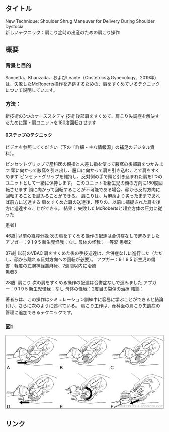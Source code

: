 ## タイトル
New Technique: Shoulder Shrug Maneuver for Delivery During Shoulder Dystocia  
新しいテクニック：肩こり症時の出産のための肩こり操作

## 概要
### 背景と目的
Sancetta、Khanzada、およびLeante（Obstetrics＆Gynecology、2019年）は、失敗したMcRoberts操作を追跡するための、肩をすくめているテクニックについて説明しています。
### 方法：
新技術の3つのケーススタディ
技術
後部肩をすくめて、肩こり失調症を解決するために頭 - 肩ユニットを180度回転させます
#### 6ステップのテクニック
ビデオを参照してください（下の「詳細 - 主な情報源」の補足のデジタル資料）。  

ピンセットグリップで産科医の親指と人差し指を使って腋窩の後部肩をつかみます
頭に向かって腋窩を引き出し、膣口に向かって肩を引き込むことで肩をすくめます
ピンセットグリップを維持し、反対側の手で頭と引き込まれた肩を1つのユニットとして一緒に保持します。
このユニットを新生児の顔の方向に180度回転させます
顔に向かって回転することが不可能である場合、顔から反対方向に回転することを試みることができる。
肩こりは、片麻痺より劣ったままであれば前方に送達する
肩をすくめた肩の送達後、残りの、以前に捕捉された肩を後方に送達することができる。
結果：
失敗したMcRobertsと超立方体の圧力に従った

患者1

46歳| 以前の経膣分娩
次の肩をすくめる操作の配達は合併症なしで進みました
アプガー：9 1 9 5
新生児怪我：なし
母体の怪我：一等涙
患者2

37歳| 以前のVBAC
肩をすくめた後の手技送達は、合併症なしに進行した（ただし、顔から離れる反対方向への回転が必要）。
アプガー：9 1 9 5
新生児の傷害：軽度の左腕神経叢麻痺、2週間以内に治癒  
患者3

28歳| 肩こり
次の肩をすくめる操作の配達は合併症なしで進みました
アプガー：9 1 9 5
新生児怪我：なし
母体の怪我：2度目の裂傷の治療
結論：

著者らは、この操作はシミュレーション訓練中に容易に学ぶことができると結論付け、さらに次のように述べている。
肩こり工作は、産科医の肩こり失調症の管理に追加できるテクニックです。

### 図1
![Figure.1](Shoulder_fig1.png)

## リンク
